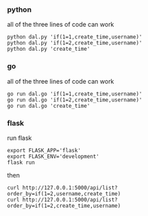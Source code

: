 ### python
all of the three lines of code can work
```
python dal.py 'if(1=1,create_time,username)'
python dal.py 'if(1=2,create_time,username)'
python dal.py 'create_time'
```
### go
all of the three lines of code can work
```
go run dal.go 'if(1=1,create_time,username)'
go run dal.go 'if(1=2,create_time,username)'
go run dal.go 'create_time'
```

### flask
run flask
```
export FLASK_APP='flask'
export FLASK_ENV='development'
flask run
```
then
```
curl http://127.0.0.1:5000/api/list?order_by=if(1=2,username,create_time)
curl http://127.0.0.1:5000/api/list?order_by=if(1=2,create_time,username)
```

